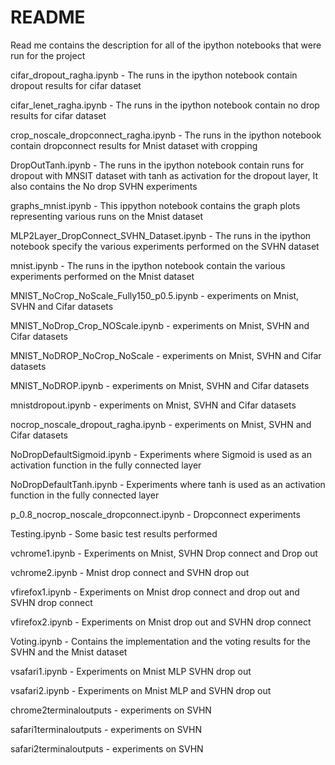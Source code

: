 # README #
Read me contains the description for all of the ipython notebooks that were run for the project

cifar_dropout_ragha.ipynb - The runs in the ipython notebook contain dropout results for cifar dataset

cifar_lenet_ragha.ipynb - The runs in the ipython notebook contain no drop results for cifar dataset


crop_noscale_dropconnect_ragha.ipynb - The runs in the ipython notebook contain dropconnect results for Mnist dataset with cropping


DropOutTanh.ipynb - The runs in the ipython notebook contain runs for dropout with MNSIT dataset with tanh as activation for the dropout layer,
It also contains the No drop SVHN experiments 


graphs_mnist.ipynb - This ippython notebook contains the graph plots representing various runs on the Mnist dataset

MLP2Layer_DropConnect_SVHN_Dataset.ipynb - The runs in the ipython notebook specify the various experiments performed on the SVHN dataset


mnist.ipynb - The runs in the ipython notebook contain the various experiments performed on the Mnist dataset

MNIST_NoCrop_NoScale_Fully150_p0.5.ipynb - experiments on Mnist, SVHN and Cifar datasets

MNIST_NoDrop_Crop_NOScale.ipynb - experiments on Mnist, SVHN and Cifar datasets

MNIST_NoDROP_NoCrop_NoScale -  experiments on Mnist, SVHN and Cifar datasets

MNIST_NoDROP.ipynb - experiments on Mnist, SVHN and Cifar datasets

mnistdropout.ipynb - experiments on Mnist, SVHN and Cifar datasets

nocrop_noscale_dropout_ragha.ipynb - experiments on Mnist, SVHN and Cifar datasets

NoDropDefaultSigmoid.ipynb - Experiments where Sigmoid is used as an activation function in the fully connected layer

NoDropDefaultTanh.ipynb - Experiments where tanh is used as an activation function in the fully connected layer

p_0.8_nocrop_noscale_dropconnect.ipynb - Dropconnect experiments

Testing.ipynb - Some basic test results performed

vchrome1.ipynb - Experiments on Mnist, SVHN Drop connect and Drop out 

vchrome2.ipynb - Mnist drop connect and SVHN drop out

vfirefox1.ipynb - Experiments on Mnist drop connect and drop out and SVHN drop connect

vfirefox2.ipynb - Experiments on Mnist drop out and SVHN drop connect

Voting.ipynb - Contains the implementation and the voting results for the SVHN and the Mnist dataset

vsafari1.ipynb - Experiments on Mnist MLP SVHN drop out

vsafari2.ipynb - Experiments on Mnist MLP and SVHN drop out

chrome2terminaloutputs - experiments on SVHN

safari1terminaloutputs - experiments on SVHN

safari2terminaloutputs - experiments on SVHN
